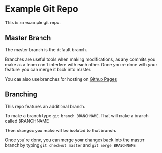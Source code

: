 # Example Git Repo

This is an example git repo. 

## Master Branch

The master branch is the default branch.

Branches are useful tools when making modifications, as any commits you make
as a team don't interfere with each other. Once you're done with your feature,
you can merge it back into master.

You can also use branches for hosting on [Github Pages](https://pages.github.com/) 

## Branching
This repo features an additional branch.

To make a branch type `git branch BRANCHNAME`.
That will make a branch called BRANCHNAME

Then changes you make will be isolated to that branch.

Once you're done, you can merge your changes back into the master branch by
typing `git checkout master` and `git merge BRANCHNAME`
